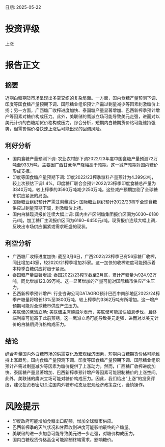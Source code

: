 
日期: 2025-05-22

# 投资评级

上涨

# 报告正文

## 摘要

近期白糖期货市场呈现出多空交织的复杂局面。一方面，国内食糖产量预测下调、印度等国食糖产量预期下调、国际糖业组织预计产需过剩量减少等因素刺激糖价上扬；另一方面，广西糖厂收榨进度加快、泰国糖产量显著增加、巴西新榨季预计增产等因素对糖价构成压力。此外，美联储的鹰派立场可能导致美元走强，进而对以美元计价的白糖期货价格构成压力。综合分析，短期内白糖期货价格可能维持强势，但需警惕价格快速上涨后可能出现的回调风险。

## 利好分析

* 国内食糖产量预测下调: 农业农村部下调2022/23年度中国食糖产量预测72万吨至933万吨，主要因广西甘蔗单产降幅高于预期。这一减产预期对国内糖价形成支撑。
* 印度等国食糖产量预期下调: 印度2022/23榨季糖料产量预计为4.399亿吨，较上次预估下调1.4%。印度糖厂联合会预计2022/23榨季印度食糖总产量为3340万吨，较上榨季的3590万吨减少250万吨。这些减产预期加剧了全球糖市供应紧张的局面。
* 国际糖业组织预计产需过剩量减少: 国际糖业组织预计2022/23榨季全球食糖供应过剩量预期下调，刺激糖价上扬。
* 国内白糖现货报价连续大幅上调: 国内主产区制糖集团报价区间为6030~6180元/吨，加工糖厂主流报价区间为6160~6450元/吨。现货报价连续大幅上调，反映出市场供应偏紧或需求旺盛的现状。

## 利空分析

* 广西糖厂收榨进度加快: 截至3月6日，广西2022/23榨季已有56家糖厂收榨，同比增加43家，较2020/21榨季增加25家。这一加快的收榨进度可能预示着本榨季白糖供应将趋于紧张。
* 泰国糖产量显著增加: 泰国2022/23榨季截至2月底，累计产糖量为924.92万吨，同比增加123.89万吨。这一显著增加的产量可能对国际糖市供应产生压力。
* 巴西新榨季预计增产: 行业咨询公司DATAGRO预计巴西中南部地区2023/24榨季产糖量将增长13%至3800万吨，较上榨季的3362万吨有所增加。这一增产预期可能对全球糖市供应产生压力。
* 美联储的鹰派立场: 美联储主席鲍威尔表示，美联储可能加快加息步伐，且终端利率可能高于此前预期。这一鹰派立场可能导致美元走强，进而对以美元计价的白糖期货价格构成压力。

## 结论

综合考量国内外白糖市场的供需变化及宏观经济因素，短期内白糖期货价格可能维持上涨趋势。国内食糖产量预测下调、印度等国食糖产量预期下调、国际糖业组织预计产需过剩量减少等因素为糖价提供了上涨动力。然而，广西糖厂收榨进度加快、泰国糖产量显著增加、巴西新榨季预计增产等因素可能限制糖价的上涨空间。此外，美联储的鹰派立场可能对糖价构成压力。因此，我们给出“上涨”的投资评级，建议投资者密切关注国内外糖市动态及宏观经济政策变化，谨慎操作。

# 风险提示

* 印度政府可能增加食糖出口配额，增加全球糖市供应。
* 巴西新榨季的天气状况和甘蔗收割进度可能影响最终的产糖量。
* 美联储的进一步加息可能导致美元进一步走强，对糖价构成压力。
* 国内白糖现货价格高企可能抑制终端需求，影响糖价。
